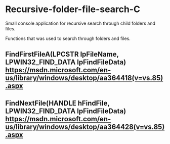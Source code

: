 # Recursive-folder-file-search-C
Small console application for recursive search through child folders and files.

Functions that was used to search through folders and files.

FindFirstFileA(LPCSTR lpFileName, LPWIN32_FIND_DATA lpFindFileData)
https://msdn.microsoft.com/en-us/library/windows/desktop/aa364418(v=vs.85).aspx
---
FindNextFile(HANDLE hFindFile, LPWIN32_FIND_DATA lpFindFileData)
https://msdn.microsoft.com/en-us/library/windows/desktop/aa364428(v=vs.85).aspx
---
